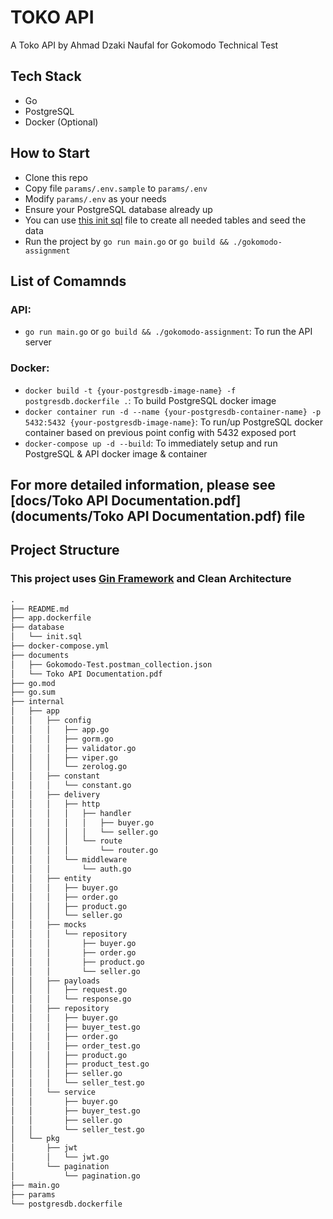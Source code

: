 # TOKO API
A Toko API by Ahmad Dzaki Naufal for Gokomodo Technical Test

## Tech Stack
- Go
- PostgreSQL
- Docker (Optional)

## How to Start
- Clone this repo
- Copy file `params/.env.sample` to `params/.env`
- Modify `params/.env` as your needs
- Ensure your PostgreSQL database already up
- You can use [this init sql](database/init.sql) file to create all needed tables and seed the data
- Run the project by `go run main.go` or `go build && ./gokomodo-assignment`

## List of Comamnds
### API:
- `go run main.go` or `go build && ./gokomodo-assignment`: To run the API server

### Docker:
- `docker build -t {your-postgresdb-image-name} -f postgresdb.dockerfile .`: To build PostgreSQL docker image
- `docker container run -d --name {your-postgresdb-container-name} -p 5432:5432 {your-postgresdb-image-name}`: To run/up PostgreSQL docker container based on previous point config with 5432 exposed port
- `docker-compose up -d --build`: To immediately setup and run PostgreSQL & API docker image & container

## For more detailed information, please see [docs/Toko API Documentation.pdf](documents/Toko API Documentation.pdf) file

## Project Structure
### This project uses [Gin Framework](https://gin-gonic.com/) and Clean Architecture

```md
.
├── README.md
├── app.dockerfile
├── database
│   └── init.sql
├── docker-compose.yml
├── documents
│   ├── Gokomodo-Test.postman_collection.json
│   └── Toko API Documentation.pdf
├── go.mod
├── go.sum
├── internal
│   ├── app
│   │   ├── config
│   │   │   ├── app.go
│   │   │   ├── gorm.go
│   │   │   ├── validator.go
│   │   │   ├── viper.go
│   │   │   └── zerolog.go
│   │   ├── constant
│   │   │   └── constant.go
│   │   ├── delivery
│   │   │   ├── http
│   │   │   │   ├── handler
│   │   │   │   │   ├── buyer.go
│   │   │   │   │   └── seller.go
│   │   │   │   └── route
│   │   │   │       └── router.go
│   │   │   └── middleware
│   │   │       └── auth.go
│   │   ├── entity
│   │   │   ├── buyer.go
│   │   │   ├── order.go
│   │   │   ├── product.go
│   │   │   └── seller.go
│   │   ├── mocks
│   │   │   └── repository
│   │   │       ├── buyer.go
│   │   │       ├── order.go
│   │   │       ├── product.go
│   │   │       └── seller.go
│   │   ├── payloads
│   │   │   ├── request.go
│   │   │   └── response.go
│   │   ├── repository
│   │   │   ├── buyer.go
│   │   │   ├── buyer_test.go
│   │   │   ├── order.go
│   │   │   ├── order_test.go
│   │   │   ├── product.go
│   │   │   ├── product_test.go
│   │   │   ├── seller.go
│   │   │   └── seller_test.go
│   │   └── service
│   │       ├── buyer.go
│   │       ├── buyer_test.go
│   │       ├── seller.go
│   │       └── seller_test.go
│   └── pkg
│       ├── jwt
│       │   └── jwt.go
│       └── pagination
│           └── pagination.go
├── main.go
├── params
└── postgresdb.dockerfile

```
